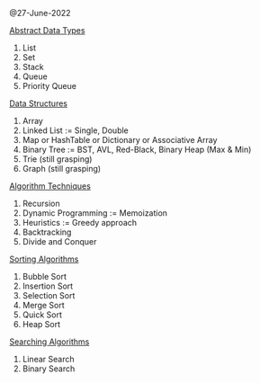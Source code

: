 @27-June-2022

<u>Abstract Data Types</u>
1. List
2. Set
3. Stack
4. Queue
5. Priority Queue

<u>Data Structures</u>
1. Array
2. Linked List := Single, Double
3. Map or HashTable or Dictionary or Associative Array
4. Binary Tree := BST, AVL, Red-Black, Binary Heap (Max & Min)
5. Trie (still grasping)
6. Graph (still grasping)

<u>Algorithm Techniques</u>
1. Recursion
2. Dynamic Programming := Memoization
3. Heuristics := Greedy approach
4. Backtracking
5. Divide and Conquer

<u>Sorting Algorithms</u>
1. Bubble Sort
2. Insertion Sort
3. Selection Sort
4. Merge Sort
5. Quick Sort
6. Heap Sort

<u>Searching Algorithms</u>
1. Linear Search
2. Binary Search